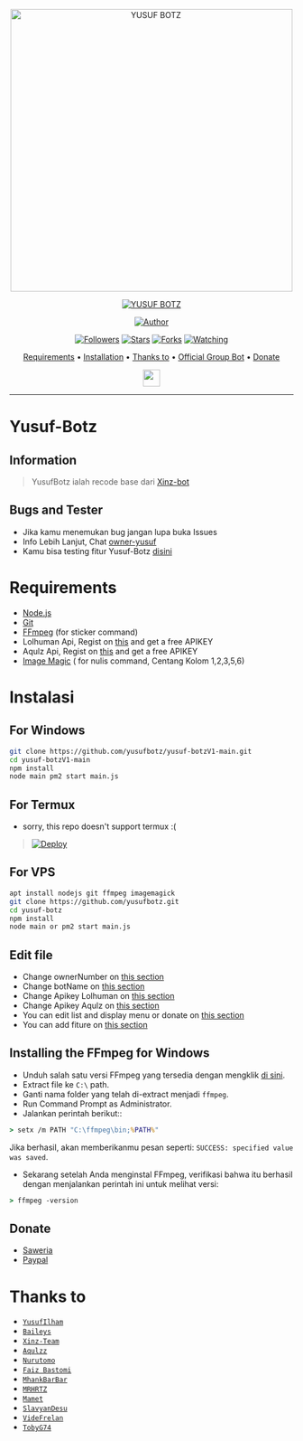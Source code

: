 <p align="center">
<img src="file:///storage/emulated/0/Download/20210803_171942.webp" alt="YUSUF BOTZ" width="500"/>


</p>
<p align="center">
<a href="#"><img title="YUSUF BOTZ" src="https://img.shields.io/badge/YUSUF BOT-green?colorA=%23ff0000&colorB=%23017e40&style=for-the-badge"></a>
</p>
<p align="center">
<a href="https://github.com/yusufbotz/yusuf-botzV1-main"><img title="Author" src="https://img.shields.io/badge/Author-yusufbotz-red.svg?style=for-the-badge&logo=github"></a>
</p>
<p align="center">
<a href="https://github.com/yusufbotz/yusuf-botzV1-main"><img title="Followers" src="https://img.shields.io/github/followers/yusufbotz?color=blue&style=flat-square"></a>
<a href="https://github.com/yusufbotz/yusuf-botzV1-main"><img title="Stars" src="https://img.shields.io/github/stars/rashidsiregar28/chika-bot?color=red&style=flat-square"></a>
<a href="https://github.com/yusufbotz/yusuf-botzV1-main/network/members"><img title="Forks" src="https://img.shields.io/github/forks/rashidsiregar28/chika-bot?color=red&style=flat-square"></a>
<a href="https://github.com/yusufbotz/yusuf-botzV1-main/watchers"><img title="Watching" src="https://img.shields.io/github/watchers/yusufbotz/yusuf-botzV1-main?label=Watchers&color=blue&style=flat-square"></a>
</p>

<p align="center">
  <a href="https://github.com/yusufbotz/yusuf-botzV1-main#requirements">Requirements</a> •
  <a href="https://github.com/yusufbotz/yusuf-botzV1-main#instalasi">Installation</a> •
  <a href="https://github.com/yusufbotz/yusuf-botzV1-main#thanks-to">Thanks to</a> •
  <a href="https://github.com/yusufbotz/yusuf-botzV1-main#Official-Group"> Official Group Bot</a> •
  <a href="https://github.com/yusufbotz/yusuf-botzV1-main#donate">Donate</a>

<p align='center'>
   <a href="https://wa.me/6285742011667"><img height="30" src="https://encrypted-tbn0.gstatic.com/images?q=tbn:ANd9GcRBc_3WgZjWOtqdKZQbdkxUl5A31GZ_YC35zQ&usqp=CAU"></a>
</P>
</p>
</div>


---

# Yusuf-Botz
## Information
> YusufBotz ialah recode base dari [Xinz-bot](https://github.com/xinz-team/xinzBot)
>
>

## Bugs and Tester
* Jika kamu menemukan bug jangan lupa buka Issues
* Info Lebih Lanjut, Chat [owner-yusuf](https://wa.me/6285742011667)
* Kamu bisa testing fitur Yusuf-Botz [disini](https://wa.me/6285742011667?text=.menu)

# Requirements
* [Node.js](https://nodejs.org/en/)
* [Git](https://git-scm.com/downloads)
* [FFmpeg](https://github.com/BtbN/FFmpeg-Builds/releases/download/autobuild-2020-12-08-13-03/ffmpeg-n4.3.1-26-gca55240b8c-win64-gpl-4.3.zip) (for sticker command)
* Lolhuman Api, Regist on [this](https://api.lolhuman.xyz/register) and get a free APIKEY
* Aqulz Api, Regist on [this](https://justaqul.xyz/auth/registration) and get a free APIKEY
* [Image Magic](https://imagemagick.org/script/download.php) ( for nulis command, Centang Kolom 1,2,3,5,6)

# Instalasi
## For Windows
```bash
git clone https://github.com/yusufbotz/yusuf-botzV1-main.git
cd yusuf-botzV1-main
npm install
node main pm2 start main.js
```
## For Termux
- sorry, this repo doesn't support termux :(
>[![Deploy](https://www.herokucdn.com/deploy/button.svg)](https://heroku.com/deploy?template=https://github.com/yusufbotz/yusuf-botzV1-main)
>

## For VPS
```bash
apt install nodejs git ffmpeg imagemagick
git clone https://github.com/yusufbotz.git
cd yusuf-botz
npm install
node main or pm2 start main.js
```

## Edit file
- Change ownerNumber on [this section](https://github.com/yusufbotz/yusuf-botzV1-main/blob/c7655d23f61cec09ddf82a462272074df398de45/config.json#L2)
- Change botName on [this section](https://github.com/yusufbotz/yusuf-botzV1-main/blob/c7655d23f61cec09ddf82a462272074df398de45/config.json#L5)
- Change Apikey Lolhuman on [this section](https://github.com/yusufbotz/yusuf-botzV1-main/blob/c7655d23f61cec09ddf82a462272074df398de45/config.json#L7)
- Change Apikey Aqulz on [this section](https://github.com/yusufbotz/yusuf-botzV1-main/blob/c7655d23f61cec09ddf82a462272074df398de45/config.json#L10)
- You can edit list and display menu or donate on [this section](https://github.com/yusufbotz/yusuf-botzV1-main/blob/master/help/ind.js)
- You can add fiture on [this section](https://github.com/yusufbotz/yusuf-botzV1-main/blob/master/message/xinz.js)


## Installing the FFmpeg for Windows
* Unduh salah satu versi FFmpeg yang tersedia dengan mengklik [di sini](https://www.gyan.dev/ffmpeg/builds/).
* Extract file ke `C:\` path.
* Ganti nama folder yang telah di-extract menjadi `ffmpeg`.
* Run Command Prompt as Administrator.
* Jalankan perintah berikut::
```cmd
> setx /m PATH "C:\ffmpeg\bin;%PATH%"
```
Jika berhasil, akan memberikanmu pesan seperti: `SUCCESS: specified value was saved`.
* Sekarang setelah Anda menginstal FFmpeg, verifikasi bahwa itu berhasil dengan menjalankan perintah ini untuk melihat versi:
```cmd
> ffmpeg -version
```

## Donate
- [Saweria](https://saweria.co/yusufilham1654)
- [Paypal](https://www.paypal.com/paypalme/yusufilham1654)

# Thanks to
* [`YusufIlham`](https://github.com/yusufbotz)
* [`Baileys`](https://github.com/adiwajshing/Baileys)
* [`Xinz-Team`](https://github.com/Xinz-Team)
* [`Aqulzz`](https://github.com/zennn08)
* [`Nurutomo`](https://github.com/Nurutomo)
* [`Faiz Bastomi`](https://github.com/FaizBastomi)
* [`MhankBarBar`](https://github.com/MhankBarBar)
* [`MRHRTZ`](https://github.com/MRHRTZ)
* [`Mamet`](https://github.com/mamet8/)
* [`SlavyanDesu`](https://github.com/SlavyanDesu)
* [`VideFrelan`](https://github.com/VideFrelan)
* [`TobyG74`](https://github.com/TobyG74)
